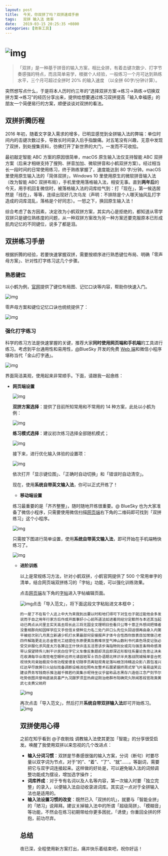 ```yaml
---
layout: post
title:  今天，你双拼了吗？双拼速成手册
tags:   双拼 输入法 效率
date:   2019-03-15 20:25:35 +0800
categories: [效率工具] 
---
```


# ![img](https://ws2.sinaimg.cn/large/006tNc79ly1g270bvztroj30si0dc40z.jpg)

> 「双拼」是一种基于拼音的输入方案，相比全拼，有着击键次数少、打字节奏感强的特点，而且简单易学，根据个人经验，一般练习一个月可达到熟练水平，三个月可超过全拼时 20% 的输入速度 （以全拼 60字/分钟计算）。

突然想写点什么，于是将本人历时约三年的“选择双拼方案→练习→熟练→切换双拼方案→练习”的经历分享出来，提供给想要通过练习双拼提高「输入幸福感」的朋友一个简便易行的方案，顺便谈谈对双拼的看法。

## 双拼折腾历程

2016 年初，随着文字录入需求的增多，已明显感觉到全拼输入法的弊端：单位时间内的击键次数过多，导致长时间录入后手指酸痛。对五笔没有兴趣，无意中发现了双拼，到处搜集资料，彷佛打开了新世界的大门，一发而不可收拾。

最初敲定智能 ABC 方案的原因很简单，macOS 原生输入法仅支持智能 ABC 双拼方案（后来才相继支持了搜狗、拼音加加、微软拼音和小鹤双拼方案）。经过相当长一段时间的日常使用练习，终于熟练掌握了，速度能达到 80 字/分钟。macOS 里使用原生输入法的「简体双拼」，Windows 10 里使用原生的微软拼音输入法（改为智能 ABC 双拼布局），手机里使用落格输入法，相安无事。直到**两年后**的今天，用手机回复微信时，被落格输入法的词库给气到：打「现在」，第一候选居然是「线在」，等等，连续出现好几次乌龙（声明：不排除是个人哪天抽风乱打字造成的词库混乱，落格是个好同志）。一怒之下，换回原生输入法！

综合考虑了各方因素，决定改为小鹤双拼方案，其实内心是拒绝的，都知道从零学双拼只是键位熟练度的问题，从一种双拼方案改为另一种方案还要克服原本已形成肌肉记忆的不同键位，说多了都是泪。

## 双拼练习手册

根据折腾的经验，若要快速掌握双拼，需要按顺序进行熟悉键位布局、明确「零声母方案」、针对性打字练习这几个步骤。

### 熟悉键位

以小鹤为例，[官网](https://flypy.com/pin.html)提供了键位布局图、记忆口诀等内容，帮助你快速入门。

![img](https://ws4.sinaimg.cn/large/006tNc79ly1g270cdbg1cj30ee06ndgf.jpg)

零声母方案和键位记忆口诀也统统提供了：

![img](https://ws2.sinaimg.cn/large/006tNc79ly1g270bq9nbhj30to0li77s.jpg)

### 强化打字练习

科学的练习方法是快速掌握的关键，推荐大家**同时使用网页端和手机端**的工具进行练习。考虑到平台通用性和易用性，[@](https://github.com/BlueSky-07/Shuang)BlueSky 开发的免费 [Web 端](https://api.ihint.me/shuang/)和微信小程序堪称当代「金山打字通」。

![img](https://ws4.sinaimg.cn/large/006tNc79ly1g270bkc5sbj312o0mt7bh.jpg)

界面简洁美观，使用起来非常顺手。下面，请跟我一起~~念~~练：

- **网页端设置**

  ![img](https://ws4.sinaimg.cn/large/006tNc79ly1g270bpto8lj310y04u3zv.jpg)

  **双拼方案选择**：提供了目前所知常用和不常用的 14 种方案，此处以小鹤为例：

  ![img](https://ws4.sinaimg.cn/large/006tNc79ly1g270bnj8q1j30940ns77x.jpg)

  **练习模式选择**：建议初次练习选择全部随机模式；

  ![img](https://ws4.sinaimg.cn/large/006tNc79ly1g270bnxwkrj308k07waaz.jpg)

  接下来，进行优化输入体验的设置项：

  ![img](https://ws3.sinaimg.cn/large/006tNc79ly1g270bjqjrvj310y04uwfn.jpg)

  依次打开「显示键位图」、「正确时自动切换」和「错误时自动清空」。

  现在，使用**系统自带英文输入法**，你可以正式开练了！

  - **移动端设置**

  练习最重要的是「齐齐整整」，随时随地开练很重要。@ BlueSky 也为大家准备了微信小程序，只需要使用微信扫描[网页端](https://api.ihint.me/shuang/)右下角的二维码即可找到「双拼练习」这个小程序。

  ![img](https://ws3.sinaimg.cn/large/006tNc79ly1g270bm3ua4j30h909t3yy.jpg)

  只需按下图进行简单设置，使用**系统自带英文输入法**，即可开始在手机端畅快练习了。

  ![img](https://ws1.sinaimg.cn/large/006tNc79ly1g270bijz0ej30yj0twjwq.jpg)

  - **进阶训练**

    以上是常规练习方法，针对小鹤双拼，小鹤官网提供了 500 个常用单字的清单，结合网页端双拼练习的「字帖」功能，可以强化训练效果。

    点击[网页端](https://api.ihint.me/shuang/)左下角的[字帖](https://api.ihint.me/zi)进入字帖编辑页面。

    ![img](https://ws4.sinaimg.cn/large/006tNc79ly1g270blcwvuj31ev0u0h1a.jpg)点击「导入范文」，将下面这段文字粘贴进文本框中；

    `的一是了不在有个人这上中大为来我到出要以时和地们得可下对生也子就过能他会多发说而于自之用年行家方后作成开面事好小心前所道法如进着同经分定都然与本还其当起动已两点从问里主实天高去现长此三将无国全文理明日些看只公等十意正外想间把情者没重相那向知因样学应又手但信关使种见力名二处门并口么先位头回话很再由身入内第平被给次别几月真立新通少机打水果最部何安接报声才体今合性西你放表目加常做己老四件解路更走比总金管光工结提任东原便美及教难世至气神山数利书代直色场变记张必受交非服化求风度太万各算边王什快许连五活思该步海指物则女或完马强言条特命感清带认保望转传儿制干计民白住字它义车像反象题却流且即深近形取往系量论告息让决未花收满每华业南觉电空眼听远师元请容她军士百办语期北林识半夫客战院城候单音台死视领失司亲始极双令改功程爱德复切随李员离轻观青足落叫根怎持精送众影八首包准兴红达早尽故房引火站似找备调断设格消拉照布友整术石展紧据终周式举飞片虽易运笑云建谈界务写钱商乐推注越千微若约英集示呢待坐议乎留称品志黑存六造低江念产刻节尔吃势依图共曾响底装具喜严九况跟罗须显热病证刚治绝群市阳确究久除闻答段官政类黄武七支费父统府`

    ![img](https://ws2.sinaimg.cn/large/006tNc79ly1g270bmqu5vj31ev0u01kx.jpg)

    再次点击「导入范文」，然后打开**系统自带双拼输入法**即可开始练习。![img](https://ws2.sinaimg.cn/large/006tNc79ly1g270bpcjt1j319j0ihwkt.jpg)

    ## 双拼使用心得

    之前在知乎看到 @子夜剔烛 调教输入法使其更加「智能」的分享很受启发。唤醒了我使用双拼以来忽视的几个改进点：

    - **输入分词习惯**：双拼是节奏感很强的输入方案，分词（断句）时要尽量以双字词为节点，对于“的”、“着”、“了”、“就”……，等副词，需要把它与双字词连接起来。这样做的好处是，可以避免输入法的词频调整功能成为摆设，增加选字操作；
    - **词库养成**：对于专有名词以及人名等内容，第一次输入时要「独立完整」的录入，以便输入法自动收录进词库。其实这一点对于全拼输入法也是适用的。
    - **输入法设置习惯的改变**：既然已入「双拼的坑」，就要与「智能全拼」的「陋习」说拜拜。建议关掉输入法中的所谓「超级简拼」、「模糊音」等功能，不然会在练习初期带给你更多困扰，「诱使」你重回全拼的怀抱，前功尽弃。

    ## 总结

    夜已深，全程使用新方案打出，痛并快乐着结束吧，祝你好运！
